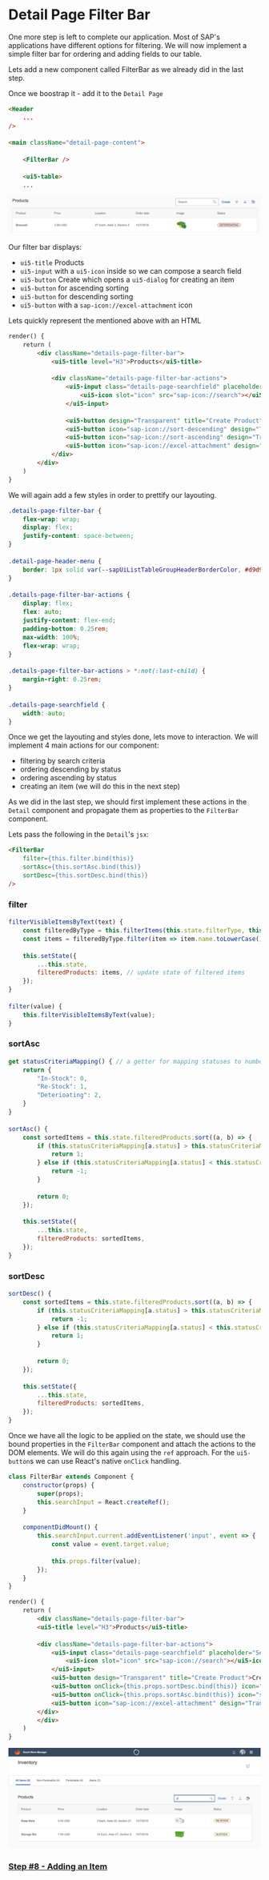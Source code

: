 # Detail Page Filter Bar

One more step is left to complete our application.
Most of SAP's applications have different options for filtering.
We will now implement a simple filter bar for ordering and adding fields to our table.

Lets add a new component called FilterBar as we already did in the last step.

Once we boostrap it - add it to the `Detail Page`

```html
<Header 
	...
/>

<main className="detail-page-content">

	<FilterBar />

	<ui5-table>
	...
```

![Details Filter Bar](./images/filterbar.png?raw=true "Details Filter Bar")

Our filter bar displays:
 - `ui5-title` Products
 - `ui5-input` with a `ui5-icon` inside so we can compose a search field
 - `ui5-button` Create which opens a `ui5-dialog` for creating an item
 - `ui5-button` for ascending sorting
 - `ui5-button` for descending sorting
 - `ui5-button` with a `sap-icon://excel-attachment` icon


Lets quickly represent the mentioned above with an HTML

```html
render() {
	return (
		<div className="details-page-filter-bar">
			<ui5-title level="H3">Products</ui5-title>

			<div className="details-page-filter-bar-actions">
				<ui5-input class="details-page-searchfield" placeholder="Search">
					<ui5-icon slot="icon" src="sap-icon://search"></ui5-icon>
				</ui5-input>

				<ui5-button design="Transparent" title="Create Product">Create</ui5-button>
				<ui5-button icon="sap-icon://sort-descending" design="Transparent" title="Sort By Status"></ui5-button>
				<ui5-button icon="sap-icon://sort-ascending" design="Transparent" title="Sort By Status"></ui5-button>
				<ui5-button icon="sap-icon://excel-attachment" design="Transparent"></ui5-button>
			</div>
		</div>
	)
}
```

We will again add a few styles in order to prettify our layouting.

```css
.details-page-filter-bar {
	flex-wrap: wrap;
	display: flex;
	justify-content: space-between;
}

.detail-page-header-menu {
	border: 1px solid var(--sapUiListTableGroupHeaderBorderColor, #d9d9d9);
}

.details-page-filter-bar-actions {
	display: flex;
	flex: auto;
	justify-content: flex-end;
	padding-bottom: 0.25rem;
	max-width: 100%;
	flex-wrap: wrap;
}

.details-page-filter-bar-actions > *:not(:last-child) {
	margin-right: 0.25rem;
}

.details-page-searchfield {
	width: auto;
}
```

Once we get the layouting and styles done, lets move to interaction.
We will implement 4 main actions for our component:
- filtering by search criteria
- ordering descending by status
- ordering ascending by status
- creating an item (we will do this in the next step)

As we did in the last step, we should first implement these actions in the `Detail` component and propagate them as properties to the `FilterBar` component.

Lets pass the following in the `Detail`'s `jsx`:

```html
<FilterBar
	filter={this.filter.bind(this)}
	sortAsc={this.sortAsc.bind(this)}
	sortDesc={this.sortDesc.bind(this)}
/>
```

### filter

```js
filterVisibleItemsByText(text) {
	const filteredByType = this.filterItems(this.state.filterType, this.state.products); // filter items based on current filter type
	const items = filteredByType.filter(item => item.name.toLowerCase().startsWith(text)); // filter items based on starting text

	this.setState({
		...this.state,
		filteredProducts: items, // update state of filtered items
	});
}

filter(value) {
	this.filterVisibleItemsByText(value);
}
```


### sortAsc

```js
get statusCriteriaMapping() { // a getter for mapping statuses to numbers (suitable for sorting)
	return {
		"In-Stock": 0,
		"Re-Stock": 1,
		"Deterioating": 2,
	}
}

sortAsc() {
	const sortedItems = this.state.filteredProducts.sort((a, b) => {
		if (this.statusCriteriaMapping[a.status] > this.statusCriteriaMapping[b.status]) {
			return 1;
		} else if (this.statusCriteriaMapping[a.status] < this.statusCriteriaMapping[b.status]) {
			return -1;
		}

		return 0;
	});

	this.setState({
		...this.state,
		filteredProducts: sortedItems,
	});
}
```

### sortDesc

```js
sortDesc() {
	const sortedItems = this.state.filteredProducts.sort((a, b) => {
		if (this.statusCriteriaMapping[a.status] > this.statusCriteriaMapping[b.status]) {
			return -1;
		} else if (this.statusCriteriaMapping[a.status] < this.statusCriteriaMapping[b.status]) {
			return 1;
		}

		return 0;
	});

	this.setState({
		...this.state,
		filteredProducts: sortedItems,
	});
}
```

Once we have all the logic to be applied on the state, we should use the bound properties in the `FilterBar` component and attach the actions to the DOM elements.
We will do this again using the `ref` approach.
For the `ui5-button`s we can use React's native `onClick` handling.

```js
class FilterBar extends Component {
	constructor(props) {
		super(props);
		this.searchInput = React.createRef();
	}

	componentDidMount() {
		this.searchInput.current.addEventListener('input', event => {
			const value = event.target.value;

			this.props.filter(value);
		});
	}
}
```
```html
render() {
	return (
		<div className="details-page-filter-bar">
		<ui5-title level="H3">Products</ui5-title>

		<div className="details-page-filter-bar-actions">
			<ui5-input class="details-page-searchfield" placeholder="Search" ref={this.searchInput} value={this.inputValue}>
				<ui5-icon slot="icon" src="sap-icon://search"></ui5-icon>
			</ui5-input>
			<ui5-button design="Transparent" title="Create Product">Create</ui5-button>
			<ui5-button onClick={this.props.sortDesc.bind(this)} icon="sap-icon://sort-descending" design="Transparent" title="Sort By Status"></ui5-button>
			<ui5-button onClick={this.props.sortAsc.bind(this)} icon="sap-icon://sort-ascending" design="Transparent" title="Sort By Status"></ui5-button>
			<ui5-button icon="sap-icon://excel-attachment" design="Transparent"></ui5-button>
		</div>
		</div>
	)
}
```

![Filtered By Text](./images/filteredbytext.png?raw=true "Filtered By Text")

### [Step #8 - Adding an Item](./Step8_Detail_add_new_item.md)
